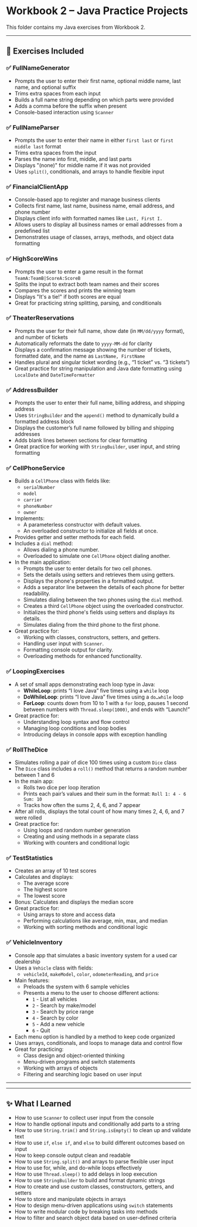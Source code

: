 # Workbook 2 – Java Practice Projects

This folder contains my Java exercises from Workbook 2.  

---

## 📘 Exercises Included

### ✅ FullNameGenerator
- Prompts the user to enter their first name, optional middle name, last name, and optional suffix
- Trims extra spaces from each input
- Builds a full name string depending on which parts were provided
- Adds a comma before the suffix when present
- Console-based interaction using `Scanner`

### ✅ FullNameParser
- Prompts the user to enter their name in either `first last` or `first middle last` format
- Trims extra spaces from the input
- Parses the name into first, middle, and last parts
- Displays "(none)" for middle name if it was not provided
- Uses `split()`, conditionals, and arrays to handle flexible input

### ✅ FinancialClientApp
- Console-based app to register and manage business clients
- Collects first name, last name, business name, email address, and phone number
- Displays client info with formatted names like `Last, First I.`
- Allows users to display all business names or email addresses from a predefined list
- Demonstrates usage of classes, arrays, methods, and object data formatting

### ✅ HighScoreWins
- Prompts the user to enter a game result in the format `TeamA:TeamB|ScoreA:ScoreB`
- Splits the input to extract both team names and their scores
- Compares the scores and prints the winning team
- Displays "It's a tie!" if both scores are equal
- Great for practicing string splitting, parsing, and conditionals

### ✅ TheaterReservations
- Prompts the user for their full name, show date (in `MM/dd/yyyy` format), and number of tickets
- Automatically reformats the date to `yyyy-MM-dd` for clarity
- Displays a confirmation message showing the number of tickets, formatted date, and the name as `LastName, FirstName`
- Handles plural and singular ticket wording (e.g., “1 ticket” vs. “3 tickets”)
- Great practice for string manipulation and Java date formatting using `LocalDate` and `DateTimeFormatter`

### ✅ AddressBuilder
- Prompts the user to enter their full name, billing address, and shipping address
- Uses `StringBuilder` and the `append()` method to dynamically build a formatted address block
- Displays the customer’s full name followed by billing and shipping addresses
- Adds blank lines between sections for clear formatting
- Great practice for working with `StringBuilder`, user input, and string formatting

### ✅ CellPhoneService
- Builds a `CellPhone` class with fields like:
  - `serialNumber`
  - `model`
  - `carrier`
  - `phoneNumber`
  - `owner`
- Implements:
  - A parameterless constructor with default values.
  - An overloaded constructor to initialize all fields at once.
- Provides getter and setter methods for each field.
- Includes a `dial` method:
  - Allows dialing a phone number.
  - Overloaded to simulate one `CellPhone` object dialing another.
- In the main application:
  - Prompts the user to enter details for two cell phones.
  - Sets the details using setters and retrieves them using getters.
  - Displays the phone's properties in a formatted output.
  - Adds a separator line between the details of each phone for better readability.
  - Simulates dialing between the two phones using the `dial` method.
  - Creates a third `CellPhone` object using the overloaded constructor.
  - Initializes the third phone's fields using setters and displays its details.
  - Simulates dialing from the third phone to the first phone.
- Great practice for:
  - Working with classes, constructors, setters, and getters.
  - Handling user input with `Scanner`.
  - Formatting console output for clarity.
  - Overloading methods for enhanced functionality.

### ✅ LoopingExercises
- A set of small apps demonstrating each loop type in Java:
  - **WhileLoop**: prints “I love Java” five times using a `while` loop  
  - **DoWhileLoop**: prints “I love Java” five times using a `do…while` loop  
  - **ForLoop**: counts down from 10 to 1 with a `for` loop, pauses 1 second between numbers with `Thread.sleep(1000)`, and ends with “Launch!”  
- Great practice for:
  - Understanding loop syntax and flow control  
  - Managing loop conditions and loop bodies  
  - Introducing delays in console apps with exception handling
 
### ✅ RollTheDice
- Simulates rolling a pair of dice 100 times using a custom `Dice` class
- The `Dice` class includes a `roll()` method that returns a random number between 1 and 6
- In the main app:
  - Rolls two dice per loop iteration
  - Prints each pair’s values and their sum in the format: `Roll 1: 4 - 6 Sum: 10`
  - Tracks how often the sums 2, 4, 6, and 7 appear
- After all rolls, displays the total count of how many times 2, 4, 6, and 7 were rolled
- Great practice for:
  - Using loops and random number generation
  - Creating and using methods in a separate class
  - Working with counters and conditional logic

### ✅ TestStatistics
- Creates an array of 10 test scores
- Calculates and displays:
  - The average score
  - The highest score
  - The lowest score
- Bonus: Calculates and displays the median score
- Great practice for:
  - Using arrays to store and access data
  - Performing calculations like average, min, max, and median
  - Working with sorting methods and conditional logic

### ✅ VehicleInventory
- Console app that simulates a basic inventory system for a used car dealership
- Uses a `Vehicle` class with fields:
  - `vehicleId`, `makeModel`, `color`, `odometerReading`, and `price`
- Main features:
  - Preloads the system with 6 sample vehicles
  - Presents a menu to the user to choose different actions:
    - `1` - List all vehicles
    - `2` - Search by make/model
    - `3` - Search by price range
    - `4` - Search by color
    - `5` - Add a new vehicle
    - `6` - Quit
- Each menu option is handled by a method to keep code organized
- Uses arrays, conditionals, and loops to manage data and control flow
- Great for practicing:
  - Class design and object-oriented thinking
  - Menu-driven programs and switch statements
  - Working with arrays of objects
  - Filtering and searching logic based on user input

---

---

## ✨ What I Learned
- How to use `Scanner` to collect user input from the console
- How to handle optional inputs and conditionally add parts to a string
- How to use `String.trim()` and `String.isEmpty()` to clean up and validate text
- How to use `if`, `else if`, and `else` to build different outcomes based on input
- How to keep console output clean and readable
- How to use `String.split()` and arrays to parse flexible user input
- How to use for, while, and do-while loops effectively
- How to use `Thread.sleep()` to add delays in loop execution
- How to use `StringBuilder` to build and format dynamic strings
- How to create and use custom classes, constructors, getters, and setters
- How to store and manipulate objects in arrays
- How to design menu-driven applications using `switch` statements
- How to write modular code by breaking tasks into methods
- How to filter and search object data based on user-defined criteria





